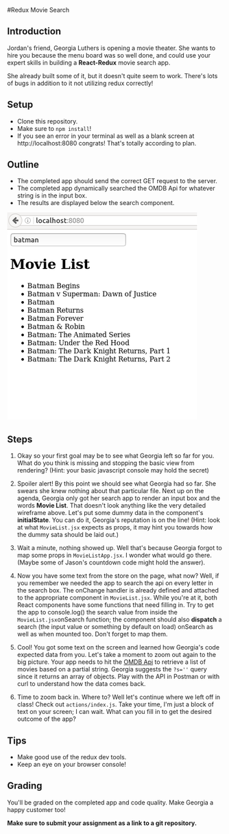 #Redux Movie Search

## Introduction

Jordan's friend, Georgia Luthers is opening a movie theater. She wants to hire you because the menu board was so well done, and could use your expert skills in building a **React-Redux** movie search app. 

She already built some of it, but it doesn't quite seem to work. There's lots of bugs in addition to it not utilizing redux correctly!


## Setup

* Clone this repository. 
* Make sure to `npm install`!
* If you see an error in your terminal as well as a blank screen at http://localhost:8080 congrats! That's totally according to plan. 

## Outline

* The completed app should send the correct GET request to the server.
* The completed app dynamically searched the OMDB Api for whatever string is in the input box.
* The results are displayed below the search component. 

![screenshot](/app.png)


## Steps

1. Okay so your first goal may be to see what Georgia left so far for you. What do you think is missing and stopping the basic view from rendering? (Hint: your basic javascript console may hold the secret)

2. Spoiler alert! By this point we should see what Georgia had so far. She swears she knew nothing about that particular file. Next up on the agenda, Georgia only got her search app to render an input box and the words **Movie List**. That doesn't look anything like the very detailed wireframe above. Let's put some dummy data in the component's **initialState**. You can do it, Georgia's reputation is on the line! (Hint: look at what `MovieList.jsx` expects as props, it may hint you towards how the dummy sata should be laid out.)

3. Wait a minute, nothing showed up. Well that's because Georgia forgot to map some props in `MovieListApp.jsx`. I wonder what would go there. (Maybe some of Jason's countdown code might hold the answer).

4. Now you have some text from the store on the page, what now? Well, if you remember we needed the app to search the api on every letter in the search box. The onChange handler is already defined and attached to the appropriate component in `MovieList.jsx`. While you're at it, both React components have some functions that need filling in. Try to get the app to console.log() the search value from inside the `MovieList.jsx`onSearch function; the component should also **dispatch** a search (the input value or something by default on load) onSearch as well as when mounted too. Don't forget to map them. 

5. Cool! You got some text on the screen and learned how Georgia's code expected data from you. Let's take a moment to zoom out again to the big picture. Your app needs to hit the [OMDB Api](https://www.omdbapi.com/) to retrieve a list of movies based on a partial string. Georgia suggests the `?s=''` query since it returns an array of objects. Play with the API in Postman or with curl to understand how the data comes back. 

6. Time to zoom back in. Where to? Well let's continue where we left off in class! Check out `actions/index.js`. Take your time, I'm just a block of text on your screen; I can wait. What can you fill in to get the desired outcome of the app? 

## Tips

* Make good use of the redux dev tools.
* Keep an eye on your browser console!

## Grading

You'll be graded on the completed app and code quality. Make Georgia a happy customer too!

**Make sure to submit your assignment as a link to a git repository.**
